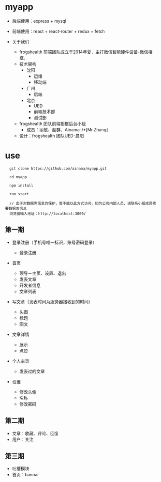 # myapp


  * 后端使用：express + mysql
  * 前端使用：react + react-router + redux + fetch

  * 关于我们
    * frogshealth 前端团队成立于2014年夏，主打微信智能硬件设备-微信相框。
    * 技术架构
      * 沈阳
        * 运维
        * 移动端
      * 广州
        * 后端
      * 北京
        * UED
        * 前端技术部
        * 测试部
    * frogshealth 团队前端相框后台小组
      * 成员：丽敏、超群、Ainama-/*[Mr.Zhang]
    * 设计：frogshealth 团队UED-晨阳


# use

```
  git clone https://github.com/ainama/myapp.git

  cd myapp

  npm install

  run start

  // 出于对数据库信息的保护，暂不能以此方式访问，如为公司内部人员，请联系小组成员索要数据库信息
  浏览器输入地址：http://localhost:3000/
```


## 第一期
  * 登录注册（手机号唯一标识，账号密码登录）
    * 登录注册

  * 首页
    * 顶导－主页、设置、退出
    * 发表文章
    * 开发者信息
    * 文章列表

  * 写文章（发表时间为服务器接收到的时间）
    * 头图
    * 标题
    * 图文

  * 文章详情
    * 展示
    * 点赞

  * 个人主页
    * 发表过的文章

  * 设置
    * 修改头像
    * 名称
    * 修改密码

## 第二期
  * 文章：收藏、评论、回复
  * 用户：关注

## 第三期
  * 吐槽模块
  * 首页：bannar

